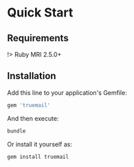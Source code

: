 # Quick Start

## Requirements

!> Ruby MRI 2.5.0+

## Installation

Add this line to your application's Gemfile:

```ruby
gem 'truemail'
```

And then execute:

```bash
bundle
```

Or install it yourself as:

```bash
gem install truemail
```
